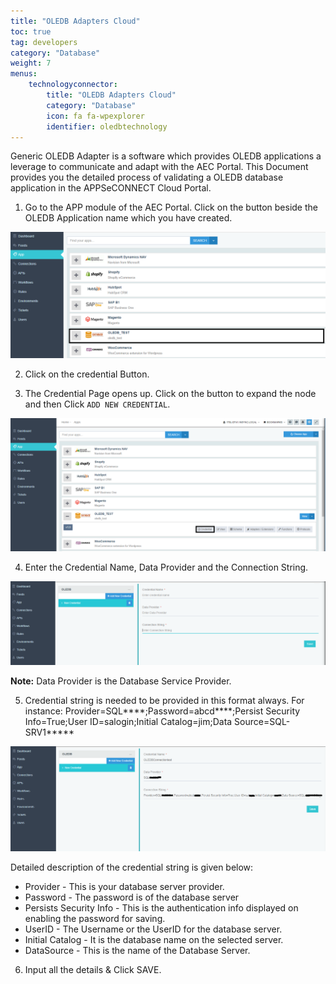 ```yaml
---
title: "OLEDB Adapters Cloud"
toc: true
tag: developers
category: "Database"
weight: 7
menus: 
    technologyconnector:
        title: "OLEDB Adapters Cloud"
        category: "Database"
        icon: fa fa-wpexplorer
        identifier: oledbtechnology
---
```

Generic OLEDB Adapter is a software which provides OLEDB applications a leverage to communicate and adapt with the AEC Portal. This Document provides you the detailed process of validating a OLEDB database application in the APPSeCONNECT Cloud Portal.

1. Go to the APP module of the AEC Portal. Click on the button beside the OLEDB Application name
 which you have created.


![Oledb-Cloud](/staticfiles/connectors/media/technology-connector/Oledb-Cloud.png)

2. Click on the credential Button.

3. The Credential Page opens up. Click on the button to expand the node and then Click `ADD NEW CREDENTIAL`.

![Oledb-Cloud-Credential](/staticfiles/connectors/media/technology-connector/Oledb-Cloud-Credential.png)

4.	Enter the Credential Name, Data Provider and the Connection String. 

![Oledb-Cloud-Credential-Input](/staticfiles/connectors/media/technology-connector/Oledb-Cloud-Credential-Input.png)

**Note:** Data Provider is the Database Service Provider.

5. Credential string is needed to be provided in this format always. 
For instance: Provider=SQL****;Password=abcd****;Persist Security Info=True;User ID=salogin;Initial Catalog=jim;Data Source=SQL-SRV1*****

![Oledb-Cloud-Credential-Input2](/staticfiles/connectors/media/technology-connector/Oledb-Cloud-Credential-Input2.png)

Detailed description of the credential string is given below:

*	Provider - This is your database server provider.
*	Password - The password is of the database server
*	Persists Security Info - This is the authentication info displayed on enabling the password for saving.
*	UserID - The Username or the UserID for the database server.
*	Initial Catalog - It is the database name on the selected server.	
*	DataSource - This is the name of the Database Server.


6. Input all the details & Click SAVE.